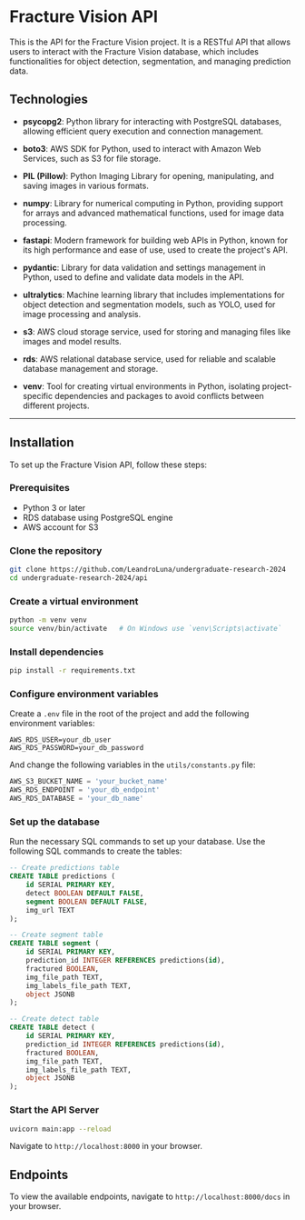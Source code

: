 # Fracture Vision API

This is the API for the Fracture Vision project. It is a RESTful API that allows users to interact with the Fracture Vision database, which includes functionalities for object detection, segmentation, and managing prediction data.

## Technologies

- **psycopg2**: Python library for interacting with PostgreSQL databases, allowing efficient query execution and connection management.

- **boto3**: AWS SDK for Python, used to interact with Amazon Web Services, such as S3 for file storage.

- **PIL (Pillow)**: Python Imaging Library for opening, manipulating, and saving images in various formats.

- **numpy**: Library for numerical computing in Python, providing support for arrays and advanced mathematical functions, used for image data processing.

- **fastapi**: Modern framework for building web APIs in Python, known for its high performance and ease of use, used to create the project's API.

- **pydantic**: Library for data validation and settings management in Python, used to define and validate data models in the API.

- **ultralytics**: Machine learning library that includes implementations for object detection and segmentation models, such as YOLO, used for image processing and analysis.

- **s3**: AWS cloud storage service, used for storing and managing files like images and model results.

- **rds**: AWS relational database service, used for reliable and scalable database management and storage.

- **venv**: Tool for creating virtual environments in Python, isolating project-specific dependencies and packages to avoid conflicts between different projects.

---

## Installation

To set up the Fracture Vision API, follow these steps:

### Prerequisites

- Python 3 or later
- RDS database using PostgreSQL engine
- AWS account for S3

### Clone the repository

```bash
git clone https://github.com/LeandroLuna/undergraduate-research-2024
cd undergraduate-research-2024/api
```

### Create a virtual environment

```bash
python -m venv venv
source venv/bin/activate   # On Windows use `venv\Scripts\activate`
```

### Install dependencies

```bash
pip install -r requirements.txt
```

### Configure environment variables

Create a `.env` file in the root of the project and add the following environment variables:

```env
AWS_RDS_USER=your_db_user
AWS_RDS_PASSWORD=your_db_password
```

And change the following variables in the `utils/constants.py` file:

```python
AWS_S3_BUCKET_NAME = 'your_bucket_name'
AWS_RDS_ENDPOINT = 'your_db_endpoint'
AWS_RDS_DATABASE = 'your_db_name'
```

### Set up the database

Run the necessary SQL commands to set up your database. Use the following SQL commands to create the tables:

```sql
-- Create predictions table
CREATE TABLE predictions (
    id SERIAL PRIMARY KEY,
    detect BOOLEAN DEFAULT FALSE,
    segment BOOLEAN DEFAULT FALSE,
    img_url TEXT
);

-- Create segment table
CREATE TABLE segment (
    id SERIAL PRIMARY KEY,
    prediction_id INTEGER REFERENCES predictions(id),
    fractured BOOLEAN,
    img_file_path TEXT,
    img_labels_file_path TEXT,
    object JSONB
);

-- Create detect table
CREATE TABLE detect (
    id SERIAL PRIMARY KEY,
    prediction_id INTEGER REFERENCES predictions(id),
    fractured BOOLEAN,
    img_file_path TEXT,
    img_labels_file_path TEXT,
    object JSONB
);
```

### Start the API Server

```bash
uvicorn main:app --reload
```

Navigate to `http://localhost:8000` in your browser.

## Endpoints

To view the available endpoints, navigate to `http://localhost:8000/docs` in your browser.